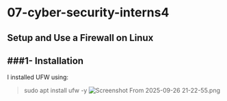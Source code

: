 # 07-cyber-security-interns4
## Setup and Use a Firewall on Linux
###1- Installation
--
I installed UFW using:
> sudo apt install ufw -y
![Screenshot From 2025-09-26 21-22-55.png](file:///home/riplilphat38/Pictures/Screenshots/Screenshot%20From%202025-09-26%2021-22-55.png)
